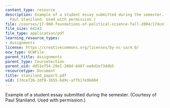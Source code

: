 ```yaml
---
content_type: resource
description: Example of a student essay submitted during the semester. (Courtesy of
  Paul Staniland. Used with permission.)
file: /courses/17-960-foundations-of-political-science-fall-2004/17dce7262df03655bd9caffb17e9b804_staniland_paper5.pdf
file_size: 64143
file_type: application/pdf
learning_resource_types:
- Assignments
license: https://creativecommons.org/licenses/by-nc-sa/4.0/
ocw_type: OCWFile
parent_title: Assignments
parent_type: CourseSection
parent_uid: dd51e754-29e1-208d-6487-ee0d1ef3ddb5
resourcetype: Document
title: staniland_paper5.pdf
uid: 17dce726-2df0-3655-bd9c-affb17e9b804
---
```

Example of a student essay submitted during the semester. (Courtesy of Paul Staniland. Used with permission.)